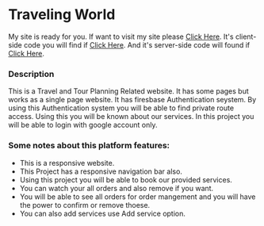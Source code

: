 #  Traveling World
My site is ready for you. If want to visit my site please [Click Here](https://assignment-11-86bbc.web.app/).
It's client-side code you will find if [Click Here](https://github.com/programming-hero-web-course1/tourism-or-delivery-website-client-side-mahmudul-11).
And it's server-side code will found if [Click Here](https://github.com/programming-hero-web-course1/tourism-or-delivery-website-server-side-mahmudul-11).
### Description
This is a Travel and Tour Planning Related website. It has some pages but works as a single page website. It has firesbase Authentication seystem. By using this Authentication system you will be able to find private route access. Using this you will be known about our services. In this project you will be able to login with google account only.
### Some notes about this platform features:
- This is a responsive website.
- This Project has a responsive navigation bar also.
- Using this project you will be able to book our provided services.
- You can watch your all orders and also remove if you want.
- You will be able to see all orders for order mangement and you will have the power to confirm or remove thoese.
- You can also add services use Add service option.
